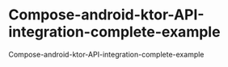 # Compose-android-ktor-API-integration-complete-example
Compose-android-ktor-API-integration-complete-example
